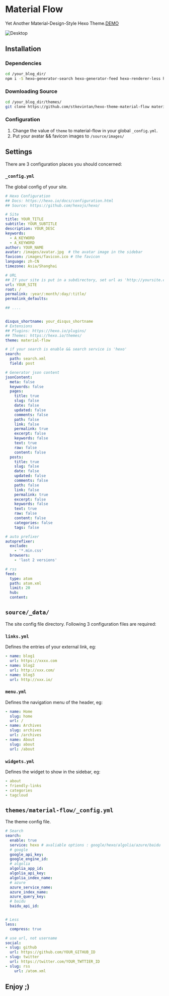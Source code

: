 # Material Flow

Yet Another Material-Design-Style Hexo Theme.[DEMO](http://keyin.me)  

![Desktop](https://raw.githubusercontent.com/stkevintan/hexo-theme-material-flow/master/snapshots/desktop.png)

## Installation
### Dependencies
```bash
cd /your_blog_dir/
npm i -S hexo-generator-search hexo-generator-feed hexo-renderer-less hexo-autoprefixer hexo-generator-json-content
```
### Downloading Source
```bash
cd /your_blog_dir/themes/
git clone https://github.com/stkevintan/hexo-theme-material-flow material-flow
```
### Configuration
1. Change the value of `theme` to material-flow in your global `_config.yml`.
2. Put your avatar && favicon  images to `/source/images/`



## Settings

There are 3 configuration places you should concerned:

### `_config.yml`  
The global config of your site.
```yaml
# Hexo Configuration
## Docs: https://hexo.io/docs/configuration.html
## Source: https://github.com/hexojs/hexo/

# Site
title: YOUR_TITLE
subtitle: YOUR_SUBTITLE
description: YOUR_DESC
keywords:
  - A_KEYWORD
  - A_KEYWORD
author: YOUR_NAME
avatar: /images/avatar.jpg  # the avatar image in the sidebar
favicon: /images/favicon.ico # the favicon
language: zh-CN
timezone: Asia/Shanghai

# URL
## If your site is put in a subdirectory, set url as 'http://yoursite.com/child' and root as '/child/'
url: YOUR_SITE
root: /
permalink: :year/:month/:day/:title/
permalink_defaults:

## ....


disqus_shortname: your_disqus_shortname
# Extensions
## Plugins: https://hexo.io/plugins/
## Themes: https://hexo.io/themes/
theme: material-flow

# if your search is enable && search service is 'hexo'
search:
  path: search.xml
  field: post

# Generator json content
jsonContent:
  meta: false
  keywords: false
  pages:
    title: true
    slug: false
    date: false
    updated: false
    comments: false
    path: false
    link: false
    permalink: true
    excerpt: false
    keywords: false
    text: true
    raw: false
    content: false
  posts:
    title: true
    slug: false
    date: false
    updated: false
    comments: false
    path: false
    link: false
    permalink: true
    excerpt: false
    keywords: false
    text: true
    raw: false
    content: false
    categories: false
    tags: false

# auto prefixer
autoprefixer:
  exclude:
    - '*.min.css'
  browsers:
    - 'last 2 versions'

# rss
feed:
  type: atom
  path: atom.xml
  limit: 20
  hub:
  content:
```

## `source/_data/`
The site config file directory. Following 3 configuration files are required:
### `links.yml` 
Defines the entries of your external link, eg:
```yaml
- name: blog1
  url: https://xxxx.com
- name: blog2
  url: http://xxx.com/
- name: blog3
  url: http://xxx.io/
```

### `menu.yml` 
Defines the navigation menu of the header, eg:
```yaml
- name: Home
  slug: home
  url: /
- name: Archives
  slug: archives
  url: /archives
- name: About
  slug: about
  url: /about
```

### `widgets.yml`
Defines the widget to show in the sidebar, eg:
```yaml
- about
- friendly-links
- categories
- tagcloud
```


## `themes/material-flow/_config.yml` 
The theme config file.
```yaml
# Search
search: 
  enable: true
  service: hexo # avaliable options : google/hexo/algolia/azure/baidu
  # google 
  google_api_key:
  google_engine_id:
  # algolia
  algolia_app_id:
  algolia_api_key:
  algolia_index_name:
  # azure
  azure_service_name:
  azure_index_name:
  azure_query_key:
  # baidu
  baidu_api_id:


# Less
less:
  compress: true

# use url, not username
social:
- slug: github
  url: https://github.com/YOUR_GITHUB_ID
- slug: twitter
  url: https://twitter.com/YOUR_TWTTIER_ID
- slug: rss
	url: /atom.xml
```



## Enjoy ;)
